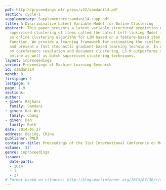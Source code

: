 ```yaml
---
pdf: http://proceedings.mlr.press/v32/samdani14.pdf
section: cycle-1
supplementary: Supplementary:samdani14-supp.pdf
title: A Discriminative Latent Variable Model for Online Clustering
abstract: This paper presents a latent variable structured prediction model for discriminative
  supervised clustering of items called the Latent Left-linking Model (L3M). We present
  an online clustering algorithm for L3M based on a feature-based item similarity
  function. We provide a learning framework for estimating the similarity function
  and present a fast stochastic gradient-based learning technique. In our experiments
  on coreference resolution and document clustering, L3 M outperforms several existing
  online as well as batch supervised clustering techniques.
layout: inproceedings
series: Proceedings of Machine Learning Research
id: samdani14
month: 0
firstpage: 1
lastpage: 9
page: 1-9
sections: 
author:
- given: Rajhans
  family: Samdani
- given: Kai-Wei
  family: Chang
- given: Dan
  family: Roth
date: 2014-01-27
address: Bejing, China
publisher: PMLR
container-title: Proceedings of the 31st International Conference on Machine Learning
volume: '32'
genre: inproceedings
issued:
  date-parts:
  - 2014
  - 1
  - 27
# Format based on citeproc: http://blog.martinfenner.org/2013/07/30/citeproc-yaml-for-bibliographies/
---
```

